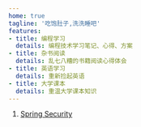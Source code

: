 ```yaml
---
home: true
tagline: '吃饱肚子,洗洗睡吧'
features:
- title: 编程学习
  details: 编程技术学习笔记、心得、方案
- title: 杂书阅读
  details: 乱七八糟的书籍阅读心得体会
- title: 英语学习
  details: 重新捡起英语
- title: 大学课本
  details: 重温大学课本知识
---
```


1. [Spring Security](./security/)
